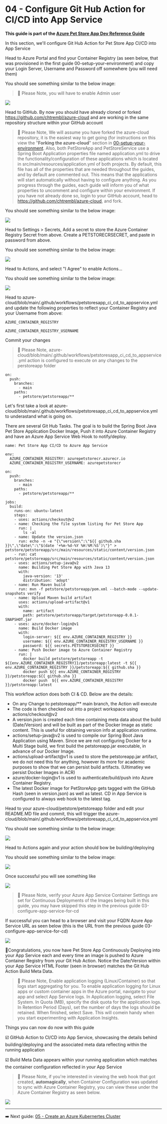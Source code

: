 # 04 - Configure Git Hub Action for CI/CD into App Service

__This guide is part of the [Azure Pet Store App Dev Reference Guide](../README.md)__

In this section, we'll configure Git Hub Action for Pet Store App CI/CD into App Service

Head to Azure Portal and find your Container Registry (as seen below, that was provisioned in the first guide 00-setup-your-environment) and copy your Login Server, Username and Password off somewhere (you will need them)

You should see something similar to the below image:

> 📝 Please Note, you will have to enable Admin user

![](images/1.png)

Head to GitHub. By now you should have already cloned or forked https://github.com/chtrembl/azure-cloud and are working in the same repository structure within your GitHub account

> 📝 Please Note, We will assume you have forked the azure-cloud repository, it is the easiest way to get going (for instructions on this view the "**Forking the azure-cloud**" section in [00-setup-your-environment](../00-setup-your-environment/README.md). Also, both PetStoreApp and PetStoreService use a Spring Boot Application properties file named application.yml to drive the functionality/configuration of these applications which is located in src/main/resources/application.yml of both projects. By default, this file has all of the properties that are needed throughout the guides, and by default are commented out. This means that the applications will start automatically without having to configure anything. As you progress through the guides, each guide will inform you of what properties to uncomment and configure within your environment. If you have not already done so, login to your GitHub account, head to https://github.com/chtrembl/azure-cloud, and fork.

You should see something similar to the below image:

![](images/gh1.png)

Head to Settings > Secrets, Add a secret to store the Azure Container Registry Secret from above. Create a PETSTORECRSECRET, and paste in password from above.

You should see something similar to the below image:

![](images/gh2.png)

Head to Actions, and select "I Agree" to enable Actions...

You should see something similar to the below image:

![](images/gh4.png)

Head to azure-cloud/blob/main/.github/workflows/petstoresapp_ci_cd_to_appservice.yml and update the following properties to reflect your Container Registry and your Username from above:

```AZURE_CONTAINER_REGISTRY```

```AZURE_CONTAINER_REGISTRY_USERNAME```

Commit your changes

> 📝 Please Note, azure-cloud/blob/main/.github/workflows/petstoresapp_ci_cd_to_appservice.yml action is configured to execute on any changes to the perstoreapp folder 

```
on:
  push:
    branches:
      - main
    paths:
      - petstore/petstoreapp/**
```

Let's first take a look at azure-cloud/blob/main/.github/workflows/petstoresapp_ci_cd_to_appservice.yml to underastand what is going on. 

There are several Git Hub Tasks. The goal is to build the Spring Boot Java Pet Store Application Docker Image, Push it into Azure Container Registry and have an Azure App Service Web Hook to notify/deploy.

```
name: Pet Store App CI/CD to Azure App Service
  
env:
  AZURE_CONTAINER_REGISTRY: azurepetstorecr.azurecr.io
  AZURE_CONTAINER_REGISTRY_USERNAME: azurepetstorecr
  
on:
  push:
    branches:
      - main
    paths:
      - petstore/petstoreapp/**
      
jobs:
  build:
    runs-on: ubuntu-latest
    steps:
    - uses: actions/checkout@v2
    - name: Checking the file system listing for Pet Store App
      run: |
        ls -al
    - name: Update the version.json
      run: echo -n -e "{\"version\":\"${{ github.sha }}\",\"date\":\"$(date '+%m-%d-%Y %H:%M:%S')\"}" > petstore/petstoreapp/src/main/resources/static/content/version.json
    - run: cat petstore/petstoreapp/src/main/resources/static/content/version.json
    - uses: actions/setup-java@v2
      name: Building Pet Store App with Java 13
      with:
        java-version: '13'
        distribution: 'adopt'
    - name: Run Maven build
      run: mvn -f petstore/petstoreapp/pom.xml --batch-mode --update-snapshots verify
    - name: Upload Maven build artifact
      uses: actions/upload-artifact@v1
      with:
        name: artifact
        path: petstore/petstoreapp/target/petstoreapp-0.0.1-SNAPSHOT.jar
    - uses: azure/docker-login@v1
      name: Build Docker image
      with:
        login-server: ${{ env.AZURE_CONTAINER_REGISTRY }}
        username: ${{ env.AZURE_CONTAINER_REGISTRY_USERNAME }}
        password: ${{ secrets.PETSTORECRSECRET }}
    - name: Push Docker image to Azure Container Registry    
      run: |
        docker build petstore/petstoreapp -t ${{env.AZURE_CONTAINER_REGISTRY}}/petstoreapp:latest -t ${{ env.AZURE_CONTAINER_REGISTRY }}/petstoreapp:${{ github.sha }}
        docker push ${{ env.AZURE_CONTAINER_REGISTRY }}/petstoreapp:${{ github.sha }}
        docker push  ${{ env.AZURE_CONTAINER_REGISTRY }}/petstoreapp:latest
```

This workflow action does both CI & CD. Below are the details:

 - On any Change to petstoreapp/** main branch, the Action will execute
 - The code is then checked out into a project workspace using actions/checkout@v2
 - A version.json is created each time containing meta data about the build (Date/Version) and will be built as part of the Docker Image as static content. This is useful for obtaining version info at application runtime.
 - actions/setup-java@v2 is used to compile our Spring Boot Java Application using Maven. Since we are not configuring Docker for a Multi Stage build, we first build the petstoreapp.jar executable, in advance of our Docker Image.
 - actions/upload-artifact@v1 is used to store the petstoreapp.jar artifact, we do not need this for anything, however its more for academic purposes to show that we can persist build artifacts. (Ultimatley we persist Docker Images in ACR)
 - azure/docker-login@v1 is used to authenticate/build/push into Azure Container Registry.
 - The latest Docker image for PetStoreApp gets tagged with the GitHub Hash (seen in version.json) as well as latest. CD in App Service is configured to always web hook to the latest tag.

Head to your azure-cloud/petstore/petstoreapp folder and edit your README.MD file and commit, this will trigger the azure-cloud/blob/main/.github/workflows/petstoresapp_ci_cd_to_appservice.yml 

You should see something similar to the below image:

![](images/gh3.png)

Head to Actions again and your action should bow be building/deploying

You should see something similar to the below image:

![](images/gh5.png)

Once successful you will see something like 

![](images/gh6.png)

> 📝 Please Note, verify your Azure App Service Container Settings are set for Continuous Deployments of the Images being built in this guide, you may have skipped this step in the previous guide 03-configure-app-service-for-cd

If successful you can head to a browser and visit your FQDN Azure App Service URL as seen below (this is the URL from the previous guide 03-configure-app-service-for-cd)

![](images/4.png)

🎉Congratulations, you now have Pet Store App Continuously Deploying into your App Service each and every time an image is pushed to Azure Container Registry from your Git Hub Action. Notice the Date/Version within your App Service HTML Footer (seen in browser) matches the Git Hub Action Build Meta Data.

> 📝 Please Note,  Enable application logging (Linux/Container) so that logs start aggregating for you. To enable application logging for Linux apps or custom container apps in the Azure portal, navigate to your app and select App Service logs. In Application logging, select File System. In Quota (MB), specify the disk quota for the application logs. In Retention Period (Days), set the number of days the logs should be retained. When finished, select Save. This will comein handy when you start experimenting with Application Insights.

Things you can now do now with this guide

☑️ GitHub Action to CI/CD into App Service, showcasing the details behind building/deploying and the associated meta data reflecting within the running application

☑️ Build Meta Data appears within your running application which matches the container configuration reflected in your App Service


> 📝 Please Note, if you're interested in viewing the web hook that got created, **automagically**, when Container Configuration was updated to sync with Azure Container Registry, you can view these under the Azure Container Registry as seen below.

![](images/webhook.png)

---
➡️ Next guide: [05 - Create an Azure Kubernertes Cluster](../05-create-an-azure-k8s-cluster/README.md)
